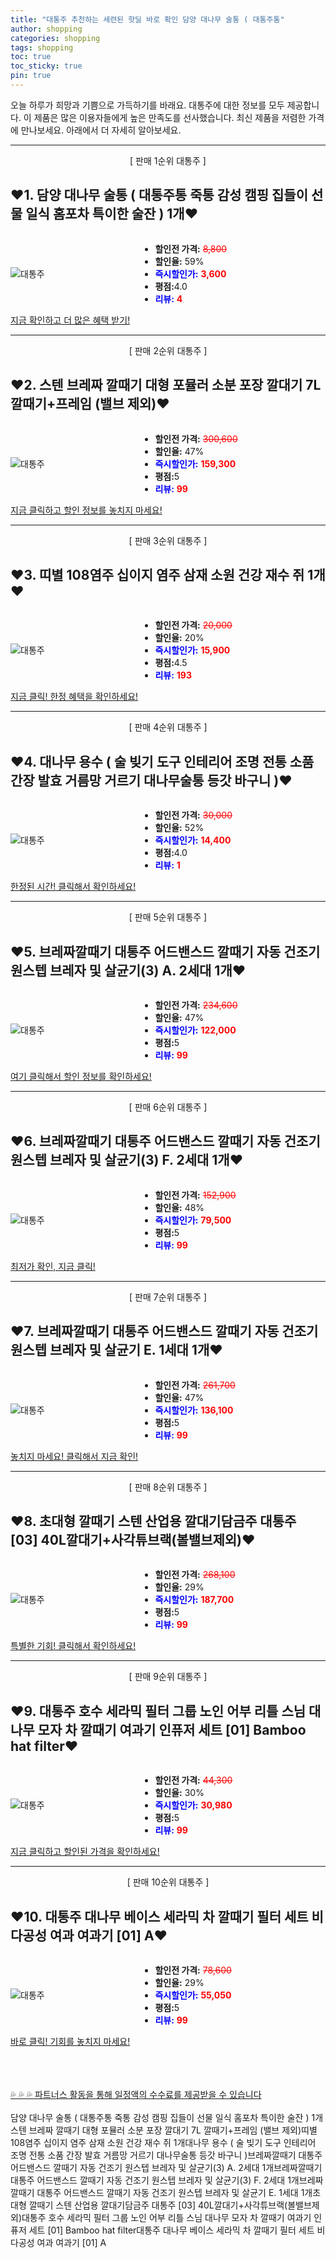 ```yaml
---
title: "대통주 추천하는 세련된 핫딜 바로 확인 담양 대나무 술통 ( 대통주통"
author: shopping
categories: shopping
tags: shopping
toc: true
toc_sticky: true
pin: true
---
```

오늘 하루가 희망과 기쁨으로 가득하기를 바래요. 대통주에 대한 정보를 모두 제공합니다. 이 제품은 많은 이용자들에게 높은 만족도를 선사했습니다. 최신 제품을 저렴한 가격에 만나보세요. 아래에서 더 자세히 알아보세요.

---
<p class="toplist" style="margin: 0 auto; display: block; width: fit-content;">[ 판매 1순위 대통주 ]</p>

<h2><strong>❤️1. 담양 대나무 술통 ( 대통주통 죽통 감성 캠핑 집들이 선물 일식 홈포차 특이한 술잔 ) 1개❤️</strong></h2>

<div style="display: flex; align-items: center;">
    <div style="flex: 0.4;">
        <img src="https://thumbnail6.coupangcdn.com/thumbnails/remote/230x230ex/image/vendor_inventory/32e0/cafaea5b895dfd7527ce2dfcf78be1ecac25d6681929f4c2a8d6b76d1521.jpg" alt="대통주" style="max-width: 100%;">
    </div>
    <div style="flex: 0.6; margin-left: 10px;">
        <ul>
            <li><strong>할인전 가격:</strong> <del style="color: red;">8,800</del></li>
            <li><strong>할인율:</strong> 59%</li>
            <li><span style='color:blue'><strong>즉시할인가:</strong></span> <span style='color:red'><strong>3,600</strong></span></li>
            <li><strong>평점:</strong>4.0</li>
            <li><span style='color:blue'><strong>리뷰:</strong></span> <span style='color:red'><strong>4</strong></span></li>
        </ul>
    </div>
</div>
<div class="center">
    <a href="https://selin100587.github.io?lptag=AF9450613&subid=githubio&pageKey=7650339613&traceid=V0-153&itemId=20353931995&vendorItemId=87438320171" class="myButton">
        지금 확인하고 더 많은 혜택 받기!
    </a>
</div>


---
<p class="toplist" style="margin: 0 auto; display: block; width: fit-content;">[ 판매 2순위 대통주 ]</p>

<h2><strong>❤️2. 스텐 브레짜 깔때기 대형 포뮬러 소분 포장 깔대기 7L 깔때기+프레임 (밸브 제외)❤️</strong></h2>

<div style="display: flex; align-items: center;">
    <div style="flex: 0.4;">
        <img src="https://thumbnail7.coupangcdn.com/thumbnails/remote/230x230ex/image/vendor_inventory/05eb/be73890984354be54497ff371777169598d69b5d3ffb7b964b26701e2a6b.jpg" alt="대통주" style="max-width: 100%;">
    </div>
    <div style="flex: 0.6; margin-left: 10px;">
        <ul>
            <li><strong>할인전 가격:</strong> <del style="color: red;">300,600</del></li>
            <li><strong>할인율:</strong> 47%</li>
            <li><span style='color:blue'><strong>즉시할인가:</strong></span> <span style='color:red'><strong>159,300</strong></span></li>
            <li><strong>평점:</strong>5</li>
            <li><span style='color:blue'><strong>리뷰:</strong></span> <span style='color:red'><strong>99</strong></span></li>
        </ul>
    </div>
</div>
<div class="center">
    <a href="https://selin100587.github.io?lptag=AF9450613&subid=githubio&pageKey=7983619933&traceid=V0-153&itemId=22165718595&vendorItemId=89212201075" class="myButton">
        지금 클릭하고 할인 정보를 놓치지 마세요!
    </a>
</div>


---
<p class="toplist" style="margin: 0 auto; display: block; width: fit-content;">[ 판매 3순위 대통주 ]</p>

<h2><strong>❤️3. 띠별 108염주 십이지 염주 삼재 소원 건강 재수 쥐 1개❤️</strong></h2>

<div style="display: flex; align-items: center;">
    <div style="flex: 0.4;">
        <img src="https://thumbnail10.coupangcdn.com/thumbnails/remote/230x230ex/image/vendor_inventory/4743/a4507609061e0e7bcac86c21936f26d7cc891ced684883d10bcc66d57b13.jpg" alt="대통주" style="max-width: 100%;">
    </div>
    <div style="flex: 0.6; margin-left: 10px;">
        <ul>
            <li><strong>할인전 가격:</strong> <del style="color: red;">20,000</del></li>
            <li><strong>할인율:</strong> 20%</li>
            <li><span style='color:blue'><strong>즉시할인가:</strong></span> <span style='color:red'><strong>15,900</strong></span></li>
            <li><strong>평점:</strong>4.5</li>
            <li><span style='color:blue'><strong>리뷰:</strong></span> <span style='color:red'><strong>193</strong></span></li>
        </ul>
    </div>
</div>
<div class="center">
    <a href="https://selin100587.github.io?lptag=AF9450613&subid=githubio&pageKey=6308710121&traceid=V0-153&itemId=10879371943&vendorItemId=85574132267" class="myButton">
        지금 클릭! 한정 혜택을 확인하세요!
    </a>
</div>


---
<p class="toplist" style="margin: 0 auto; display: block; width: fit-content;">[ 판매 4순위 대통주 ]</p>

<h2><strong>❤️4. 대나무 용수 ( 술 빚기 도구 인테리어 조명 전통 소품 간장 발효 거름망 거르기 대나무술통 등갓 바구니 )❤️</strong></h2>

<div style="display: flex; align-items: center;">
    <div style="flex: 0.4;">
        <img src="https://thumbnail8.coupangcdn.com/thumbnails/remote/230x230ex/image/vendor_inventory/50cc/b5935d1632f572ab165141e6f89696e7e9d49b03e20b37bc7f87d90df2a4.jpg" alt="대통주" style="max-width: 100%;">
    </div>
    <div style="flex: 0.6; margin-left: 10px;">
        <ul>
            <li><strong>할인전 가격:</strong> <del style="color: red;">30,000</del></li>
            <li><strong>할인율:</strong> 52%</li>
            <li><span style='color:blue'><strong>즉시할인가:</strong></span> <span style='color:red'><strong>14,400</strong></span></li>
            <li><strong>평점:</strong>4.0</li>
            <li><span style='color:blue'><strong>리뷰:</strong></span> <span style='color:red'><strong>1</strong></span></li>
        </ul>
    </div>
</div>
<div class="center">
    <a href="https://selin100587.github.io?lptag=AF9450613&subid=githubio&pageKey=7737184869&traceid=V0-153&itemId=20806942199&vendorItemId=87477647681" class="myButton">
        한정된 시간! 클릭해서 확인하세요!
    </a>
</div>


---
<p class="toplist" style="margin: 0 auto; display: block; width: fit-content;">[ 판매 5순위 대통주 ]</p>

<h2><strong>❤️5. 브레짜깔때기 대통주 어드밴스드 깔때기 자동 건조기 원스텝 브레자 및 살균기(3) A. 2세대 1개❤️</strong></h2>

<div style="display: flex; align-items: center;">
    <div style="flex: 0.4;">
        <img src="https://thumbnail7.coupangcdn.com/thumbnails/remote/230x230ex/image/vendor_inventory/df3a/7c58c8310978ce797bb119de4ae8345b26ff19420d4670cf9105957299ff.jpg" alt="대통주" style="max-width: 100%;">
    </div>
    <div style="flex: 0.6; margin-left: 10px;">
        <ul>
            <li><strong>할인전 가격:</strong> <del style="color: red;">234,600</del></li>
            <li><strong>할인율:</strong> 47%</li>
            <li><span style='color:blue'><strong>즉시할인가:</strong></span> <span style='color:red'><strong>122,000</strong></span></li>
            <li><strong>평점:</strong>5</li>
            <li><span style='color:blue'><strong>리뷰:</strong></span> <span style='color:red'><strong>99</strong></span></li>
        </ul>
    </div>
</div>
<div class="center">
    <a href="https://selin100587.github.io?lptag=AF9450613&subid=githubio&pageKey=7615324337&traceid=V0-153&itemId=20177899803&vendorItemId=87269720040" class="myButton">
        여기 클릭해서 할인 정보를 확인하세요!
    </a>
</div>


---
<p class="toplist" style="margin: 0 auto; display: block; width: fit-content;">[ 판매 6순위 대통주 ]</p>

<h2><strong>❤️6. 브레짜깔때기 대통주 어드밴스드 깔때기 자동 건조기 원스텝 브레자 및 살균기(3) F. 2세대 1개❤️</strong></h2>

<div style="display: flex; align-items: center;">
    <div style="flex: 0.4;">
        <img src="https://thumbnail7.coupangcdn.com/thumbnails/remote/230x230ex/image/vendor_inventory/7564/5b585d49f2a1f56499cd14fd2d1e6e5fb57e2381494cc6c1757ac5c6b9e0.jpg" alt="대통주" style="max-width: 100%;">
    </div>
    <div style="flex: 0.6; margin-left: 10px;">
        <ul>
            <li><strong>할인전 가격:</strong> <del style="color: red;">152,900</del></li>
            <li><strong>할인율:</strong> 48%</li>
            <li><span style='color:blue'><strong>즉시할인가:</strong></span> <span style='color:red'><strong>79,500</strong></span></li>
            <li><strong>평점:</strong>5</li>
            <li><span style='color:blue'><strong>리뷰:</strong></span> <span style='color:red'><strong>99</strong></span></li>
        </ul>
    </div>
</div>
<div class="center">
    <a href="https://selin100587.github.io?lptag=AF9450613&subid=githubio&pageKey=7615324337&traceid=V0-153&itemId=20177899794&vendorItemId=87269719996" class="myButton">
        최저가 확인, 지금 클릭!
    </a>
</div>


---
<p class="toplist" style="margin: 0 auto; display: block; width: fit-content;">[ 판매 7순위 대통주 ]</p>

<h2><strong>❤️7. 브레짜깔때기 대통주 어드밴스드 깔때기 자동 건조기 원스텝 브레자 및 살균기 E. 1세대 1개❤️</strong></h2>

<div style="display: flex; align-items: center;">
    <div style="flex: 0.4;">
        <img src="https://thumbnail9.coupangcdn.com/thumbnails/remote/230x230ex/image/vendor_inventory/fcfc/1bd2bb5e69d94f9953fae442fefdef55539928758d006d444e3e9e74ebb3.jpg" alt="대통주" style="max-width: 100%;">
    </div>
    <div style="flex: 0.6; margin-left: 10px;">
        <ul>
            <li><strong>할인전 가격:</strong> <del style="color: red;">261,700</del></li>
            <li><strong>할인율:</strong> 47%</li>
            <li><span style='color:blue'><strong>즉시할인가:</strong></span> <span style='color:red'><strong>136,100</strong></span></li>
            <li><strong>평점:</strong>5</li>
            <li><span style='color:blue'><strong>리뷰:</strong></span> <span style='color:red'><strong>99</strong></span></li>
        </ul>
    </div>
</div>
<div class="center">
    <a href="https://selin100587.github.io?lptag=AF9450613&subid=githubio&pageKey=7615347144&traceid=V0-153&itemId=20178000268&vendorItemId=87269817201" class="myButton">
        놓치지 마세요! 클릭해서 지금 확인!
    </a>
</div>


---
<p class="toplist" style="margin: 0 auto; display: block; width: fit-content;">[ 판매 8순위 대통주 ]</p>

<h2><strong>❤️8. 초대형 깔때기 스텐 산업용 깔대기담금주 대통주 [03] 40L깔대기+사각튜브랙(볼밸브제외)❤️</strong></h2>

<div style="display: flex; align-items: center;">
    <div style="flex: 0.4;">
        <img src="https://thumbnail8.coupangcdn.com/thumbnails/remote/230x230ex/image/vendor_inventory/8d64/d9d8698db81b8767cb1fa8ea1134311aec810748a13e73c6ebec31079b26.png" alt="대통주" style="max-width: 100%;">
    </div>
    <div style="flex: 0.6; margin-left: 10px;">
        <ul>
            <li><strong>할인전 가격:</strong> <del style="color: red;">268,100</del></li>
            <li><strong>할인율:</strong> 29%</li>
            <li><span style='color:blue'><strong>즉시할인가:</strong></span> <span style='color:red'><strong>187,700</strong></span></li>
            <li><strong>평점:</strong>5</li>
            <li><span style='color:blue'><strong>리뷰:</strong></span> <span style='color:red'><strong>99</strong></span></li>
        </ul>
    </div>
</div>
<div class="center">
    <a href="https://selin100587.github.io?lptag=AF9450613&subid=githubio&pageKey=8244393991&traceid=V0-153&itemId=23727295698&vendorItemId=90752093237" class="myButton">
        특별한 기회! 클릭해서 확인하세요!
    </a>
</div>


---
<p class="toplist" style="margin: 0 auto; display: block; width: fit-content;">[ 판매 9순위 대통주 ]</p>

<h2><strong>❤️9. 대통주 호수 세라믹 필터 그룹 노인 어부 리틀 스님 대나무 모자 차 깔때기 여과기 인퓨저 세트 [01] Bamboo hat filter❤️</strong></h2>

<div style="display: flex; align-items: center;">
    <div style="flex: 0.4;">
        <img src="https://thumbnail9.coupangcdn.com/thumbnails/remote/230x230ex/image/vendor_inventory/0c35/58f9b0cb4bb8807e9b90507d16a63ee456ed93a36043e2408625c816d3a6.jpg" alt="대통주" style="max-width: 100%;">
    </div>
    <div style="flex: 0.6; margin-left: 10px;">
        <ul>
            <li><strong>할인전 가격:</strong> <del style="color: red;">44,300</del></li>
            <li><strong>할인율:</strong> 30%</li>
            <li><span style='color:blue'><strong>즉시할인가:</strong></span> <span style='color:red'><strong>30,980</strong></span></li>
            <li><strong>평점:</strong>5</li>
            <li><span style='color:blue'><strong>리뷰:</strong></span> <span style='color:red'><strong>99</strong></span></li>
        </ul>
    </div>
</div>
<div class="center">
    <a href="https://selin100587.github.io?lptag=AF9450613&subid=githubio&pageKey=8216280577&traceid=V0-153&itemId=23600055757&vendorItemId=90625845405" class="myButton">
        지금 클릭하고 할인된 가격을 확인하세요!
    </a>
</div>


---
<p class="toplist" style="margin: 0 auto; display: block; width: fit-content;">[ 판매 10순위 대통주 ]</p>

<h2><strong>❤️10. 대통주 대나무 베이스 세라믹 차 깔때기 필터 세트 비 다공성 여과 여과기 [01] A❤️</strong></h2>

<div style="display: flex; align-items: center;">
    <div style="flex: 0.4;">
        <img src="https://thumbnail8.coupangcdn.com/thumbnails/remote/230x230ex/image/vendor_inventory/4b56/1ec074358d30e3706211b26f5c646f701c5477e30904cf2b0c88caec232b.jpg" alt="대통주" style="max-width: 100%;">
    </div>
    <div style="flex: 0.6; margin-left: 10px;">
        <ul>
            <li><strong>할인전 가격:</strong> <del style="color: red;">78,600</del></li>
            <li><strong>할인율:</strong> 29%</li>
            <li><span style='color:blue'><strong>즉시할인가:</strong></span> <span style='color:red'><strong>55,050</strong></span></li>
            <li><strong>평점:</strong>5</li>
            <li><span style='color:blue'><strong>리뷰:</strong></span> <span style='color:red'><strong>99</strong></span></li>
        </ul>
    </div>
</div>
<div class="center">
    <a href="https://selin100587.github.io?lptag=AF9450613&subid=githubio&pageKey=8216307964&traceid=V0-153&itemId=23600181074&vendorItemId=90625969909" class="myButton">
        바로 클릭! 기회를 놓치지 마세요!
    </a>
</div>

<br><br><br>[💦 💦 💦 파트너스 활동을 통해 일정액의 수수료를 제공받을 수 있습니다](https://link.coupang.com/a/bcpT2c)<br><br>담양 대나무 술통 ( 대통주통 죽통 감성 캠핑 집들이 선물 일식 홈포차 특이한 술잔 ) 1개스텐 브레짜 깔때기 대형 포뮬러 소분 포장 깔대기 7L 깔때기+프레임 (밸브 제외)띠별 108염주 십이지 염주 삼재 소원 건강 재수 쥐 1개대나무 용수 ( 술 빚기 도구 인테리어 조명 전통 소품 간장 발효 거름망 거르기 대나무술통 등갓 바구니 )브레짜깔때기 대통주 어드밴스드 깔때기 자동 건조기 원스텝 브레자 및 살균기(3) A. 2세대 1개브레짜깔때기 대통주 어드밴스드 깔때기 자동 건조기 원스텝 브레자 및 살균기(3) F. 2세대 1개브레짜깔때기 대통주 어드밴스드 깔때기 자동 건조기 원스텝 브레자 및 살균기 E. 1세대 1개초대형 깔때기 스텐 산업용 깔대기담금주 대통주 [03] 40L깔대기+사각튜브랙(볼밸브제외)대통주 호수 세라믹 필터 그룹 노인 어부 리틀 스님 대나무 모자 차 깔때기 여과기 인퓨저 세트 [01] Bamboo hat filter대통주 대나무 베이스 세라믹 차 깔때기 필터 세트 비 다공성 여과 여과기 [01] A